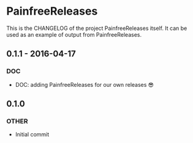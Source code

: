 # PainfreeReleases

This is the CHANGELOG of the project PainfreeReleases itself. It can be used as an example of output from PainfreeReleases.


## 0.1.1 - 2016-04-17

### DOC

- DOC: adding PainfreeReleases for our own releases :sunglasses:


## 0.1.0

### OTHER

- Initial commit

